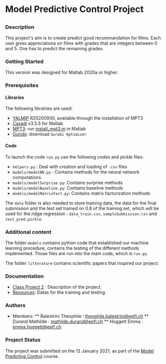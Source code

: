 # Model Predictive Control Project
##

### Description
<!--- Modify this section --->
This project's aim is to create predict good recommandation for films. Each user gives appreciations on films with grades that are integers between 0 and 5. One has to predict the remaining grades.




### Getting Started
<!--- Modify this section --->
This version was designed for Matlab 2020a or higher. 

<!---To run the model's calculation, it is only needed to execute the file `run.py`. On the terminal, the command is `python run.py`. The code should return a `results.csv` file with all its predictions, from the test data.--->

### Prerequisites

#### Libraries
<!--- Modify this section --->
The following librairies are used:
* [YALMIP](https://yalmip.github.io/) R20200930, available through the installation of MPT3
* [Casadi](https://web.casadi.org/get/) v3.5.5 for Matlab
* [MPT3](https://www.mpt3.org/Main/Installation): run [install_mpt3.m](https://www.mpt3.org/Main/Installation?action=download&upname=install_mpt3.m) in Matlab
* [Gurobi](https://www.gurobi.com/downloads/): download `Gurobi Optimizer`


#### Code 
<!--- Modify this section --->
To launch the code `run.py` use the following codes and pickle files:
* `helpers.py` : Deal with creation and loading of `.csv` files
* `models/modelNN.py` : Contains methods for the neural network computations
* `models/modelSurprise.py`: Contains surprise methods
* `models/modelBaseline.py`: Contains baseline methods
* `models/modelMatrixFact.py`: Contains matrix factorization methods


The `data` folder is also needed to store training data, the data for the final submission and the test set trained on 0.8 of the training set, which will be used for the ridge regression : `data_train.csv`, `sampleSubmission.csv` and `test_pred.pickle`.

### Additional content
<!--- Modify this section --->
The folder `models` contains python code that established our machine learning procedure,  contains the testing of the different methods implemented. Those files are run into the main code, which is `run.py`

The folder `litterature` contains scientific papers that inspired our project.

### Documentation
<!--- Modify this section --->
* [Class Project 2](https://https://github.com/epfml/ML_course/tree/master/projects/project2/project_recommender_system) : Description of the project.
* [Resources](https://www.https://www.aicrowd.com/challenges/epfl-ml-recommender-system-2019/dataset_files): Datas for the training and testing.

### Authors
* Members: 
** Balestrini Théophile : theophile.balestrini@epfl.ch
** Durand Mathilde : mathilde.durand@epfl.ch
** Hoggett Emma : emma.hoggett@epfl.ch

### Project Status
The project was submitted on the 12 January 2021, as part of the [Model Predictive Control](https://www.epfl.ch/labs/la/page-53049-en-html/teaching-mpc/) course.

